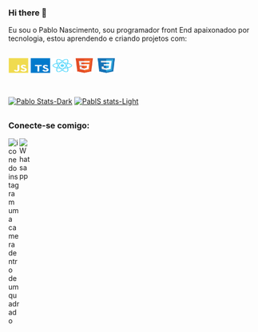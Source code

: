 ### Hi there 👋

Eu sou o Pablo Nascimento,  sou programador front End apaixonadoo por tecnologia, estou aprendendo e criando projetos com:
<br>

<div style="display: inline_block"><br>
  <img align="center" alt="Rafa-Js" height="30" width="40" src="https://raw.githubusercontent.com/devicons/devicon/master/icons/javascript/javascript-plain.svg">
  <img align="center" alt="Rafa-Ts" height="30" width="40" src="https://raw.githubusercontent.com/devicons/devicon/master/icons/typescript/typescript-plain.svg">
  <img align="center" alt="Rafa-React" height="30" width="40" src="https://raw.githubusercontent.com/devicons/devicon/master/icons/react/react-original.svg">
  <img align="center" alt="Rafa-HTML" height="30" width="40" src="https://raw.githubusercontent.com/devicons/devicon/master/icons/html5/html5-original.svg">
  <img align="center" alt="Rafa-CSS" height="30" width="40" src="https://raw.githubusercontent.com/devicons/devicon/master/icons/css3/css3-original.svg">
<br>
 <br/>
 <br/>
  
  [![Pablo Stats-Dark](https://github-readme-stats.vercel.app/api?username=PabloNascimento22&show_icons=true&theme=dark#gh-dark-mode-only)](https://github.com/anuraghazra/github-readme-stats#gh-dark-mode-only)
[![PablS stats-Light](https://github-readme-stats.vercel.app/api?username=PabloNascimento22&show_icons=true&theme=default#gh-light-mode-only)](https://github.com/anuraghazra/github-readme-stats#gh-light-mode-only)

  ##


### Conecte-se comigo:
<p>
<a href="https://www.instagram.com/pabllonascimentto">
<img align="left" alt="icone do instagram uma camera dentro de um quadrado" width="22px" src="https://cdn.jsdelivr.net/npm/simple-icons@v3/icons/instagram.svg" />
</a>
<a href="https://api.whatsapp.com/send?phone=5584999385988&text=Ol%C3%A1,%20vim%20atrav%C3%A9s%20do%20GitHub/">
<img align="left" alt="Whatsapp" width="22px" src="https://cdn.jsdelivr.net/npm/simple-icons@3.13.0/icons/whatsapp.svg" />
</a>
</p>
